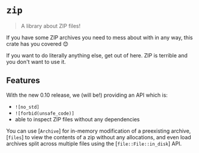 # `zip`

> A library about ZIP files!

If you have some ZIP archives you need to mess about with in any way, this crate has you covered 😊

If you want to do literally anything else, get out of here. ZIP is terrible and you don't want to use it.

## Features

With the new 0.10 release, we (will be!) providing an API which is:
- `![no_std]`
- `![forbid(unsafe_code)]`
- able to inspect ZIP files without any dependencies

You can use [`Archive`] for in-memory modification of a preexisting archive,
[`files`] to view the contents of a zip without any allocations,
and even load archives split across multiple files using the [`file::File::in_disk`] API.
